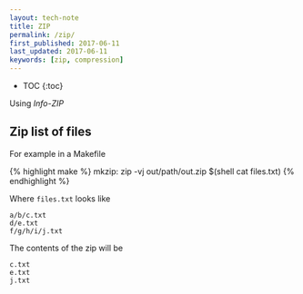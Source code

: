 ```yaml
---
layout: tech-note
title: ZIP
permalink: /zip/
first_published: 2017-06-11
last_updated: 2017-06-11
keywords: [zip, compression]
---
```


* TOC
{:toc}

Using *Info-ZIP*

## Zip list of files

For example in a Makefile

{% highlight make %}
mkzip:
    zip -vj out/path/out.zip $(shell cat files.txt)
{% endhighlight %}

Where `files.txt` looks like

```
a/b/c.txt
d/e.txt
f/g/h/i/j.txt
```

The contents of the zip will be

```
c.txt
e.txt
j.txt
```
